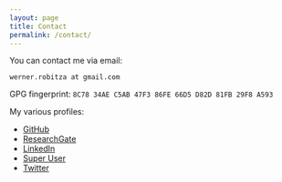 ```yaml
---
layout: page
title: Contact
permalink: /contact/
---
```


You can contact me via email:

```
werner.robitza at gmail.com
```

GPG fingerprint: `8C78 34AE C5AB 47F3 86FE 66D5 D82D 81FB 29F8 A593`

My various profiles:

- [GitHub](http://github.com/slhck)
- [ResearchGate](https://www.researchgate.net/profile/Werner_Robitza)
- [LinkedIn](https://www.linkedin.com/in/wernerrobitza/)
- [Super User](http://superuser.com/users/48078/slhck)
- [Twitter](https://twitter.com/slhck)